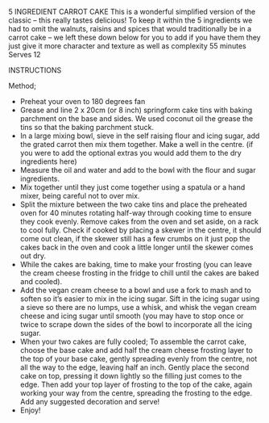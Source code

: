 5 INGREDIENT CARROT CAKE
This is a wonderful simplified version of the classic – this really tastes delicious! To keep it within the 5 ingredients we had to omit the walnuts, raisins and spices that would traditionally be in a carrot cake – we left these down below for you to add if you have them they just give it more character and texture as well as complexity
55 minutes
Serves 12

INSTRUCTIONS
 
Method;
* Preheat your oven to 180 degrees fan
* Grease and line 2 x 20cm (or 8 inch) springform cake tins with baking parchment on the base and sides. We used coconut oil the grease the tins so that the baking parchment stuck.
* In a large mixing bowl, sieve in the self raising flour and icing sugar, add the grated carrot then mix them together. Make a well in the centre. (if you were to add the optional extras you would add them to the dry ingredients here)
* Measure the oil and water and add to the bowl with the flour and sugar ingredients.
* Mix together until they just come together using a spatula or a hand mixer, being careful not to over mix.
* Split the mixture between the two cake tins and place the preheated oven for 40 minutes rotating half-way through cooking time to ensure they cook evenly. Remove cakes from the oven and set aside, on a rack to cool fully. Check if cooked by placing a skewer in the centre, it should come out clean, if the skewer still has a few crumbs on it just pop the cakes back in the oven and cook a little longer until the skewer comes out dry.
* While the cakes are baking, time to make your frosting (you can leave the cream cheese frosting in the fridge to chill until the cakes are baked and cooled).
* Add the vegan cream cheese to a bowl and use a fork to mash and to soften so it’s easier to mix in the icing sugar. Sift in the icing sugar using a sieve so there are no lumps, use a whisk, and whisk the vegan cream cheese and icing sugar until smooth (you may have to stop once or twice to scrape down the sides of the bowl to incorporate all the icing sugar.
* When your two cakes are fully cooled; To assemble the carrot cake, choose the base cake and add half the cream cheese frosting layer to the top of your base cake, gently spreading evenly from the centre, not all the way to the edge, leaving half an inch. Gently place the second cake on top, pressing it down lightly so the filling just comes to the edge. Then add your top layer of frosting to the top of the cake, again working your way from the centre, spreading the frosting to the edge. Add any suggested decoration and serve!
* Enjoy!